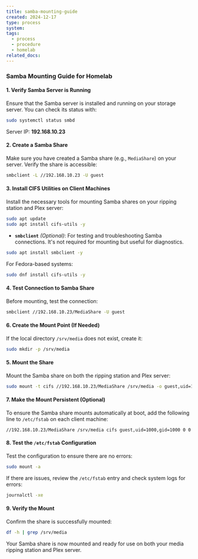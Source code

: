 ```yaml
---
title: samba-mounting-guide
created: 2024-12-17
type: process
system: 
tags:
  - process
  - procedure
  - homelab
related_docs:
---
```

### Samba Mounting Guide for Homelab

#### 1. Verify Samba Server is Running

Ensure that the Samba server is installed and running on your storage server. You can check its status with:

```bash
sudo systemctl status smbd
```

Server IP: **192.168.10.23**

#### 2. Create a Samba Share

Make sure you have created a Samba share (e.g., `MediaShare`) on your server. Verify the share is accessible:

```bash
smbclient -L //192.168.10.23 -U guest
```

#### 3. Install CIFS Utilities on Client Machines

Install the necessary tools for mounting Samba shares on your ripping station and Plex server:

```bash
sudo apt update
sudo apt install cifs-utils -y
```

- **`smbclient`** _(Optional)_: For testing and troubleshooting Samba connections. It's not required for mounting but useful for diagnostics.
```sh
sudo apt install smbclient -y
```

For Fedora-based systems:

```bash
sudo dnf install cifs-utils -y
```

#### 4. Test Connection to Samba Share

Before mounting, test the connection:

```bash
smbclient //192.168.10.23/MediaShare -U guest
```

#### 6. Create the Mount Point (If Needed)

If the local directory `/srv/media` does not exist, create it:

```bash
sudo mkdir -p /srv/media
```

#### 5. Mount the Share

Mount the Samba share on both the ripping station and Plex server:

```bash
sudo mount -t cifs //192.168.10.23/MediaShare /srv/media -o guest,uid=1000,gid=1000
```

#### 7. Make the Mount Persistent (Optional)

To ensure the Samba share mounts automatically at boot, add the following line to `/etc/fstab` on each client machine:

```plaintext
//192.168.10.23/MediaShare /srv/media cifs guest,uid=1000,gid=1000 0 0
```

#### 8. Test the `/etc/fstab` Configuration

Test the configuration to ensure there are no errors:

```bash
sudo mount -a
```

If there are issues, review the `/etc/fstab` entry and check system logs for errors:

```bash
journalctl -xe
```

#### 9. Verify the Mount

Confirm the share is successfully mounted:

```bash
df -h | grep /srv/media
```

Your Samba share is now mounted and ready for use on both your media ripping station and Plex server.